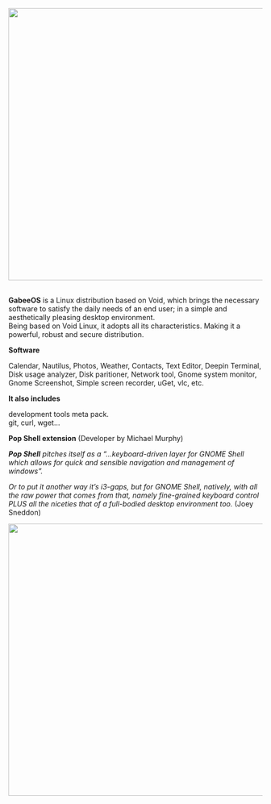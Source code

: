 <p class="unchanged rich-diff-level-one"><img src="https://i.postimg.cc/JzZXc8Gd/perspectiva.png" alt="" width="1280" height="540" /></p>


<p><br /><strong>GabeeOS</strong> is a Linux distribution based on Void, which brings the necessary software to satisfy the daily needs of an end user; in a simple and aesthetically pleasing desktop environment.<br />Being based on Void Linux, it adopts all its characteristics. Making it a powerful, robust and secure distribution.</p>
<p><strong>Software</strong></p>
<p>Calendar, Nautilus, Photos, Weather, Contacts, Text Editor, Deepin Terminal, Disk usage analyzer, Disk paritioner, Network tool, Gnome system monitor, Gnome Screenshot, Simple screen recorder, uGet, vlc, etc.</p>
<p><strong>It also includes</strong></p>
<p>development tools meta pack.<br />git, curl, wget...</p>



<p><strong>Pop Shell extension</strong> (Developer by Michael Murphy)</p>
<p><em><strong>Pop Shell</strong> pitches itself as a &ldquo;&hellip;keyboard-driven layer for GNOME Shell which allows for quick and sensible navigation and management of windows&rdquo;.</em></p>
<p><em>Or to put it another way it&rsquo;s i3-gaps, but for GNOME Shell, natively, with all the raw power that comes from that, namely fine-grained keyboard control PLUS all the niceties that of a full-bodied desktop environment too.</em> (Joey Sneddon)</p>

<p class="unchanged rich-diff-level-one"><img src="https://i.postimg.cc/N0X2vKV4/pop-shell.png" alt="" width="1280" height="540" /></p>

